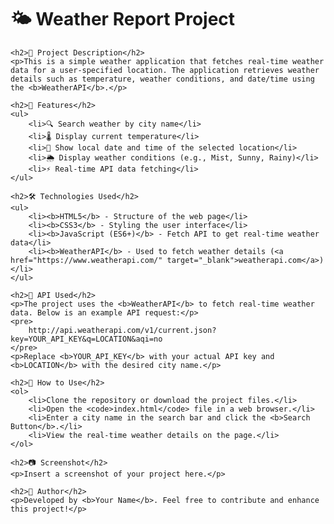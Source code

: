 <!DOCTYPE html>
<html lang="en">
<head>
    <meta charset="UTF-8">
    <meta name="viewport" content="width=device-width, initial-scale=1.0">
    <title>Weather Report Project - README</title>
</head>
<body>
    <h1>🌤️ Weather Report Project</h1>
    
    <h2>📌 Project Description</h2>
    <p>This is a simple weather application that fetches real-time weather data for a user-specified location. The application retrieves weather details such as temperature, weather conditions, and date/time using the <b>WeatherAPI</b>.</p>

    <h2>🚀 Features</h2>
    <ul>
        <li>🔍 Search weather by city name</li>
        <li>🌡️ Display current temperature</li>
        <li>📅 Show local date and time of the selected location</li>
        <li>🌦️ Display weather conditions (e.g., Mist, Sunny, Rainy)</li>
        <li>⚡ Real-time API data fetching</li>
    </ul>

    <h2>🛠️ Technologies Used</h2>
    <ul>
        <li><b>HTML5</b> - Structure of the web page</li>
        <li><b>CSS3</b> - Styling the user interface</li>
        <li><b>JavaScript (ES6+)</b> - Fetch API to get real-time weather data</li>
        <li><b>WeatherAPI</b> - Used to fetch weather details (<a href="https://www.weatherapi.com/" target="_blank">weatherapi.com</a>)</li>
    </ul>

    <h2>📡 API Used</h2>
    <p>The project uses the <b>WeatherAPI</b> to fetch real-time weather data. Below is an example API request:</p>
    <pre>
        http://api.weatherapi.com/v1/current.json?key=YOUR_API_KEY&q=LOCATION&aqi=no
    </pre>
    <p>Replace <b>YOUR_API_KEY</b> with your actual API key and <b>LOCATION</b> with the desired city name.</p>

    <h2>📜 How to Use</h2>
    <ol>
        <li>Clone the repository or download the project files.</li>
        <li>Open the <code>index.html</code> file in a web browser.</li>
        <li>Enter a city name in the search bar and click the <b>Search Button</b>.</li>
        <li>View the real-time weather details on the page.</li>
    </ol>

    <h2>📷 Screenshot</h2>
    <p>Insert a screenshot of your project here.</p>

    <h2>📝 Author</h2>
    <p>Developed by <b>Your Name</b>. Feel free to contribute and enhance this project!</p>

</body>
</html>
